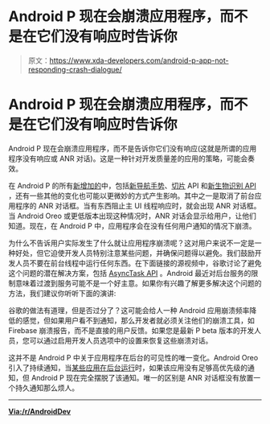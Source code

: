 # Android P 现在会崩溃应用程序，而不是在它们没有响应时告诉你

> 原文：<https://www.xda-developers.com/android-p-app-not-responding-crash-dialogue/>

# Android P 现在会崩溃应用程序，而不是在它们没有响应时告诉你

Android P 现在会崩溃应用程序，而不是告诉你它们没有响应(这就是所谓的应用程序没有响应或 ANR 对话)。这是一种针对开发质量差的应用的策略，可能会奏效。

在 Android P 的所有[新增加的](https://www.xda-developers.com/everything-new-android-p-developer-preview-2/)中，包括[新导航手势](https://www.xda-developers.com/android-p-iphone-x-gestures-official/)、[切片](https://www.xda-developers.com/slices-app-actions-android-p-google-assistant/) API 和[新生物识别 API](https://www.xda-developers.com/android-p-new-biometrics-api/) ，还有一些其他的变化也可能以更微妙的方式产生影响。其中之一是取消了前台应用程序的 ANR 对话框。当有东西阻止主 UI 线程响应时，就会出现 ANR 对话框。当 Android Oreo 或更低版本出现这种情况时，ANR 对话会显示给用户，让他们知道。现在，在 Android P 中，应用程序会在没有任何用户通知的情况下崩溃。

为什么不告诉用户实际发生了什么就让应用程序崩溃呢？这对用户来说不一定是一种好处，但它迫使开发人员特别注意某些问题，并确保问题得以避免。我们鼓励开发人员不要在前台线程中运行任何东西。在下面链接的源视频中，谷歌讨论了避免这个问题的潜在解决方案，包括 [AsyncTask API](https://developer.android.com/reference/android/os/AsyncTask) 。Android 最近对后台服务的限制意味着过渡到服务可能不是一个好主意。如果你有兴趣了解更多解决这个问题的方法，我们建议你听听下面的演讲:

谷歌的做法有道理，但是否过分了？这可能会给人一种 Android 应用崩溃频率降低的感觉，但如果用户看不到通知，那么开发者就必须关注他们的崩溃工具，如 Firebase 崩溃报告，而不是直接的用户反馈。如果您是最新 P beta 版本的开发人员，您可以通过启用开发人员选项中的设置来恢复这些崩溃对话。

这并不是 Android P 中关于应用程序在后台的可见性的唯一变化。Android Oreo 引入了持续通知，当[某些应用在后台运行](https://www.xda-developers.com/hide-app-running-background-notification-android-oreo/)时，如果该应用没有足够高优先级的通知，但 Android P 现在完全摆脱了该通知。唯一的区别是 ANR 对话框没有放置一个持久通知那么烦人。

* * *

[**Via:/r/AndroidDev**](https://www.reddit.com/r/androiddev/comments/8ix4p7/beware_android_p_will_crash_your_app_on_anr_app)